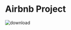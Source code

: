 # Airbnb Project
![download](https://user-images.githubusercontent.com/113805184/232197528-e589c38d-bfb6-403f-8585-3e3ef524d8be.jpg)

